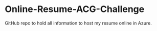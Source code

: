 # Online-Resume-ACG-Challenge
GitHub repo to hold all information to host my resume online in Azure.
